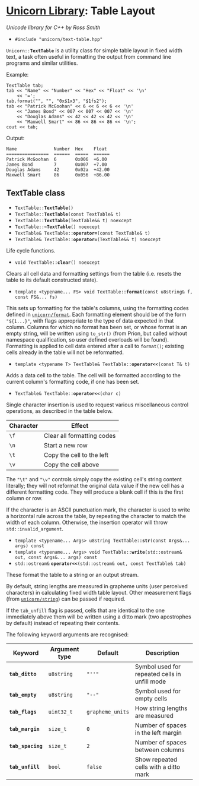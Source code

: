 # [Unicorn Library](index.html): Table Layout #

_Unicode library for C++ by Ross Smith_

* `#include "unicorn/text-table.hpp"`

`Unicorn::`**`TextTable`** is a utility class for simple table layout in fixed
width text, a task often useful in formatting the output from command line
programs and similar utilities.

Example:

    TextTable tab;
    tab << "Name" << "Number" << "Hex" << "Float" << '\n'
        << '=';
    tab.format("", "", "0x$1x3", "$1fs2");
    tab << "Patrick McGoohan" << 6 << 6 << 6 << '\n'
        << "James Bond" << 007 << 007 << 007 << '\n'
        << "Douglas Adams" << 42 << 42 << 42 << '\n'
        << "Maxwell Smart" << 86 << 86 << 86 << '\n';
    cout << tab;

Output:

    Name              Number  Hex    Float
    ================  ======  =====  ======
    Patrick McGoohan  6       0x006  +6.00
    James Bond        7       0x007  +7.00
    Douglas Adams     42      0x02a  +42.00
    Maxwell Smart     86      0x056  +86.00

## TextTable class ##

* `TextTable::`**`TextTable`**`()`
* `TextTable::`**`TextTable`**`(const TextTable& t)`
* `TextTable::`**`TextTable`**`(TextTable&& t) noexcept`
* `TextTable::`**`~TextTable`**`() noexcept`
* `TextTable& TextTable::`**`operator=`**`(const TextTable& t)`
* `TextTable& TextTable::`**`operator=`**`(TextTable&& t) noexcept`

Life cycle functions.

* `void TextTable::`**`clear`**`() noexcept`

Clears all cell data and formatting settings from the table (i.e. resets the
table to its default constructed state).

* `template <typename... FS> void TextTable::`**`format`**`(const u8string& f, const FS&... fs)`

This sets up formatting for the table's columns, using the formatting codes
defined in [`unicorn/format`](format.html). Each formatting element should be
of the form `"${1...}"`, with flags appropriate to the type of data expected
in that column. Columns for which no format has been set, or whose format is
an empty string, will be written using `to_str()` (from Prion, but called
without namespace qualification, so user defined overloads will be found).
Formatting is applied to cell data entered after a call to `format()`;
existing cells already in the table will not be reformatted.

* `template <typename T> TextTable& TextTable::`**`operator<<`**`(const T& t)`

Adds a data cell to the table. The cell will be formatted according to the
current column's formatting code, if one has been set.

* `TextTable& TextTable::`**`operator<<`**`(char c)`

Single character insertion is used to request various miscellaneous control operations, as
described in the table below.

Character  | Effect
---------  | ------
`\f`       | Clear all formatting codes
`\n`       | Start a new row
`\t`       | Copy the cell to the left
`\v`       | Copy the cell above

The `"\t"` and `"\v"` controls simply copy the existing cell's string content
literally; they will not reformat the original data value if the new cell has
a different formatting code. They will produce a blank cell if this is the
first column or row.

If the character is an ASCII punctuation mark, the character is used to write
a horizontal rule across the table, by repeating the character to match the
width of each column. Otherwise, the insertion operator will throw
`std::invalid_argument`.

* `template <typename... Args> u8string TextTable::`**`str`**`(const Args&... args) const`
* `template <typename... Args> void TextTable::`**`write`**`(std::ostream& out, const Args&... args) const`
* `std::ostream&` **`operator<<`**`(std::ostream& out, const TextTable& tab)`

These format the table to a string or an output stream.

By default, string lengths are measured in grapheme units (user perceived
characters) in calculating fixed width table layout. Other measurement flags
(from [`unicorn/string`](string.html)) can be passed if required.

If the `tab_unfill` flag is passed, cells that are identical to the one
immediately above them will be written using a ditto mark (two apostrophes by
default) instead of repeating their contents.

The following keyword arguments are recognised:

Keyword            | Argument type  | Default           | Description
-------            | -------------  | -------           | -----------
**`tab_ditto`**    | `u8string`     | `"''"`            | Symbol used for repeated cells in unfill mode
**`tab_empty`**    | `u8string`     | `"--"`            | Symbol used for empty cells
**`tab_flags`**    | `uint32_t`     | `grapheme_units`  | How string lengths are measured
**`tab_margin`**   | `size_t`       | `0`               | Number of spaces in the left margin
**`tab_spacing`**  | `size_t`       | `2`               | Number of spaces between columns
**`tab_unfill`**   | `bool`         | `false`           | Show repeated cells with a ditto mark
